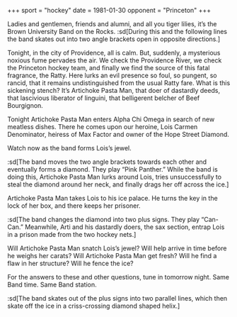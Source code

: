 +++
sport = "hockey"
date = 1981-01-30
opponent = "Princeton"
+++

Ladies and gentlemen, friends and alumni, and all you tiger lilies, it’s the Brown University Band on the Rocks. :sd[During this and the following lines the band skates out into two angle brackets open in opposite directions.]

Tonight, in the city of Providence, all is calm. But, suddenly, a mysterious noxious fume pervades the air. We check the Providence River, we check the Princeton hockey team, and finally we find the source of this fatal fragrance, the Ratty. Here lurks an evil presence so foul, so pungent, so rancid, that it remains undistinguished from the usual Ratty fare. What is this sickening stench? It’s Artichoke Pasta Man, that doer of dastardly deeds, that lascivious liberator of linguini, that belligerent belcher of Beef Bourgignon.

Tonight Artichoke Pasta Man enters Alpha Chi Omega in search of new meatless dishes. There he comes upon our heroine, Lois Carmen Denominator, heiress of Max Factor and owner of the Hope Street Diamond.

Watch now as the band forms Lois’s jewel.

:sd[The band moves the two angle brackets towards each other and eventually forms a diamond. They play “Pink Panther.” While the band is doing this, Artichoke Pasta Man lurks around Lois, tries unsuccessfully to steal the diamond around her neck, and finally drags her off across the ice.]

Artichoke Pasta Man takes Lois to his ice palace. He turns the key in the lock of her box, and there keeps her prisoner.

:sd[The band changes the diamond into two plus signs. They play “Can-Can.” Meanwhile, Arti and his dastardly doers, the sax section, entrap Lois in a prison made from the two hockey nets.]

Will Artichoke Pasta Man snatch Lois’s jewel? Will help arrive in time before he weighs her carats? Will Artichoke Pasta Man get fresh? Will he find a flaw in her structure? Will he fence the ice?

For the answers to these and other questions, tune in tomorrow night. Same Band time. Same Band station.

:sd[The band skates out of the plus signs into two parallel lines, which then skate off the ice in a criss-crossing diamond shaped helix.]
